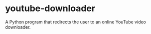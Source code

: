 # youtube-downloader
A Python program that redirects the user to an online YouTube video downloader.
